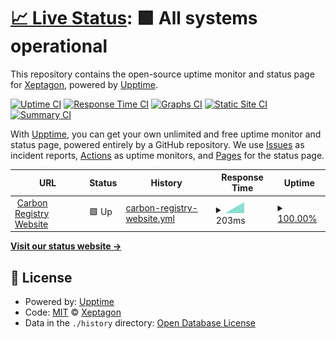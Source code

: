 # [📈 Live Status](https://xeptagondev.github.io/undp-carbon-status): <!--live status--> **🟩 All systems operational**

This repository contains the open-source uptime monitor and status page for [Xeptagon](https://www.xeptagon.com/), powered by [Upptime](https://github.com/upptime/upptime).

[![Uptime CI](https://github.com/xeptagondev/undp-carbon-status/workflows/Uptime%20CI/badge.svg)](https://github.com/xeptagondev/undp-carbon-status/actions?query=workflow%3A%22Uptime+CI%22)
[![Response Time CI](https://github.com/xeptagondev/undp-carbon-status/workflows/Response%20Time%20CI/badge.svg)](https://github.com/xeptagondev/undp-carbon-status/actions?query=workflow%3A%22Response+Time+CI%22)
[![Graphs CI](https://github.com/xeptagondev/undp-carbon-status/workflows/Graphs%20CI/badge.svg)](https://github.com/xeptagondev/undp-carbon-status/actions?query=workflow%3A%22Graphs+CI%22)
[![Static Site CI](https://github.com/xeptagondev/undp-carbon-status/workflows/Static%20Site%20CI/badge.svg)](https://github.com/xeptagondev/undp-carbon-status/actions?query=workflow%3A%22Static+Site+CI%22)
[![Summary CI](https://github.com/xeptagondev/undp-carbon-status/workflows/Summary%20CI/badge.svg)](https://github.com/xeptagondev/undp-carbon-status/actions?query=workflow%3A%22Summary+CI%22)

With [Upptime](https://upptime.js.org), you can get your own unlimited and free uptime monitor and status page, powered entirely by a GitHub repository. We use [Issues](https://github.com/xeptagondev/undp-carbon-status/issues) as incident reports, [Actions](https://github.com/xeptagondev/undp-carbon-status/actions) as uptime monitors, and [Pages](https://xeptagondev.github.io/undp-carbon-status) for the status page.

<!--start: status pages-->
<!-- This summary is generated by Upptime (https://github.com/upptime/upptime) -->
<!-- Do not edit this manually, your changes will be overwritten -->
<!-- prettier-ignore -->
| URL | Status | History | Response Time | Uptime |
| --- | ------ | ------- | ------------- | ------ |
| <img alt="" src="https://icons.duckduckgo.com/ip3/carbon-www-dev.s3-website-us-east-1.amazonaws.com.ico" height="13"> [Carbon Registry Website](http://carbon-www-dev.s3-website-us-east-1.amazonaws.com) | 🟩 Up | [carbon-registry-website.yml](https://github.com/xeptagondev/undp-carbon-status/commits/HEAD/history/carbon-registry-website.yml) | <details><summary><img alt="Response time graph" src="./graphs/carbon-registry-website/response-time-week.png" height="20"> 203ms</summary><br><a href="https://carbon-www-dev.s3-website-us-east-1.amazonaws.com/history/carbon-registry-website"><img alt="Response time 203" src="https://img.shields.io/endpoint?url=https%3A%2F%2Fraw.githubusercontent.com%2Fxeptagondev%2Fundp-carbon-status%2FHEAD%2Fapi%2Fcarbon-registry-website%2Fresponse-time.json"></a><br><a href="https://carbon-www-dev.s3-website-us-east-1.amazonaws.com/history/carbon-registry-website"><img alt="24-hour response time 203" src="https://img.shields.io/endpoint?url=https%3A%2F%2Fraw.githubusercontent.com%2Fxeptagondev%2Fundp-carbon-status%2FHEAD%2Fapi%2Fcarbon-registry-website%2Fresponse-time-day.json"></a><br><a href="https://carbon-www-dev.s3-website-us-east-1.amazonaws.com/history/carbon-registry-website"><img alt="7-day response time 203" src="https://img.shields.io/endpoint?url=https%3A%2F%2Fraw.githubusercontent.com%2Fxeptagondev%2Fundp-carbon-status%2FHEAD%2Fapi%2Fcarbon-registry-website%2Fresponse-time-week.json"></a><br><a href="https://carbon-www-dev.s3-website-us-east-1.amazonaws.com/history/carbon-registry-website"><img alt="30-day response time 203" src="https://img.shields.io/endpoint?url=https%3A%2F%2Fraw.githubusercontent.com%2Fxeptagondev%2Fundp-carbon-status%2FHEAD%2Fapi%2Fcarbon-registry-website%2Fresponse-time-month.json"></a><br><a href="https://carbon-www-dev.s3-website-us-east-1.amazonaws.com/history/carbon-registry-website"><img alt="1-year response time 203" src="https://img.shields.io/endpoint?url=https%3A%2F%2Fraw.githubusercontent.com%2Fxeptagondev%2Fundp-carbon-status%2FHEAD%2Fapi%2Fcarbon-registry-website%2Fresponse-time-year.json"></a></details> | <details><summary><a href="https://carbon-www-dev.s3-website-us-east-1.amazonaws.com/history/carbon-registry-website">100.00%</a></summary><a href="https://carbon-www-dev.s3-website-us-east-1.amazonaws.com/history/carbon-registry-website"><img alt="All-time uptime 100.00%" src="https://img.shields.io/endpoint?url=https%3A%2F%2Fraw.githubusercontent.com%2Fxeptagondev%2Fundp-carbon-status%2FHEAD%2Fapi%2Fcarbon-registry-website%2Fuptime.json"></a><br><a href="https://carbon-www-dev.s3-website-us-east-1.amazonaws.com/history/carbon-registry-website"><img alt="24-hour uptime 100.00%" src="https://img.shields.io/endpoint?url=https%3A%2F%2Fraw.githubusercontent.com%2Fxeptagondev%2Fundp-carbon-status%2FHEAD%2Fapi%2Fcarbon-registry-website%2Fuptime-day.json"></a><br><a href="https://carbon-www-dev.s3-website-us-east-1.amazonaws.com/history/carbon-registry-website"><img alt="7-day uptime 100.00%" src="https://img.shields.io/endpoint?url=https%3A%2F%2Fraw.githubusercontent.com%2Fxeptagondev%2Fundp-carbon-status%2FHEAD%2Fapi%2Fcarbon-registry-website%2Fuptime-week.json"></a><br><a href="https://carbon-www-dev.s3-website-us-east-1.amazonaws.com/history/carbon-registry-website"><img alt="30-day uptime 100.00%" src="https://img.shields.io/endpoint?url=https%3A%2F%2Fraw.githubusercontent.com%2Fxeptagondev%2Fundp-carbon-status%2FHEAD%2Fapi%2Fcarbon-registry-website%2Fuptime-month.json"></a><br><a href="https://carbon-www-dev.s3-website-us-east-1.amazonaws.com/history/carbon-registry-website"><img alt="1-year uptime 100.00%" src="https://img.shields.io/endpoint?url=https%3A%2F%2Fraw.githubusercontent.com%2Fxeptagondev%2Fundp-carbon-status%2FHEAD%2Fapi%2Fcarbon-registry-website%2Fuptime-year.json"></a></details>

<!--end: status pages-->

[**Visit our status website →**](https://xeptagondev.github.io/undp-carbon-status)

## 📄 License

- Powered by: [Upptime](https://github.com/upptime/upptime)
- Code: [MIT](./LICENSE) © [Xeptagon](https://www.xeptagon.com/)
- Data in the `./history` directory: [Open Database License](https://opendatacommons.org/licenses/odbl/1-0/)
